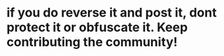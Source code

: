 # if you do reverse it and post it, dont protect it or obfuscate it. Keep contributing the community!
